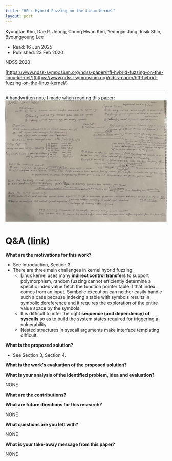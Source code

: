 ```yaml
---
title: "HFL: Hybrid Fuzzing on the Linux Kernel"
layout: post
---
```


Kyungtae Kim, Dae R. Jeong, Chung Hwan Kim, Yeongjin Jang, Insik Shin, Byoungyoung Lee

* Read: 16 Jun 2025
* Published: 23 Feb 2020

NDSS 2020

[https://www.ndss-symposium.org/ndss-paper/hfl-hybrid-fuzzing-on-the-linux-kernel/](https://www.ndss-symposium.org/ndss-paper/hfl-hybrid-fuzzing-on-the-linux-kernel/)

---

A handwritten note I made when reading this paper:
![handwritten](/images/posts/hfl/notes.jpeg)

# Q&A ([link](https://cseweb.ucsd.edu/~wgg/CSE210/howtoread.html))

**What are the motivations for this work?** 

* See Introduction, Section 3.
* There are three main challenges in kernel hybrid fuzzing:
    * Linux kernel uses many **indirect control transfers** to support polymorphism, random fuzzing cannot efficiently determine a specific index value fetch the function pointer table if that index comes from an input. Symbolic execution can neither easily handle such a case because indexing a table with symbols results in symbolic dereference and it requires the exploration of the entire value space by the symbols.
    * It is difficult to infer the right **sequence (and dependency) of syscalls** so as to build the system states required for triggering a vulnerability.
    * Nested structures in syscall arguments make interface templating difficult.


**What is the proposed solution?**

* See Section 3, Section 4.


**What is the work's evaluation of the proposed solution?**



**What is your analysis of the identified problem, idea and evaluation?**

NONE

**What are the contributions?**



**What are future directions for this research?**

NONE


**What questions are you left with?**

NONE

**What is your take-away message from this paper?**

NONE
